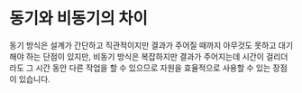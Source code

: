 # 동기와 비동기의 차이
동기 방식은 설계가 간단하고 직관적이지만 결과가 주어질 때까지 아무것도 못하고 대기해야 하는 단점이 있지만, 비동기 방식은 복잡하지만 결과가 주어지는데 시간이 걸리더라도 그 시간 동안 다른 작업을 할 수 있으므로 자원을 효율적으로 사용할 수 있는 장점이 있습니다.